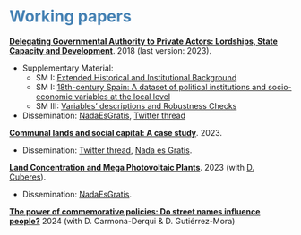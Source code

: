 #  <span style="color:steelblue"> Working papers </span>


[**Delegating Governmental Authority to Private Actors: Lordships, State Capacity and Development**](https://osf.io/preprints/socarxiv/k8mzr/). 2018 (last version: 2023).

* Supplementary Material:
   * SM I: [Extended Historical and Institutional Background](https://osf.io/7tazv)
   * SM I: [18th-century Spain: A dataset of political institutions and socio-economic variables at the local level](https://osf.io/p59nk)
   * SM III: [Variables’ descriptions and Robustness Checks](https://osf.io/qethw)
* Dissemination: [NadaEsGratis](https://nadaesgratis.es/admin/el-legado-del-antiguo-regimen-los-senorios), [Twitter thread](https://twitter.com/OtoPeralias/status/1669264108233846795)
   

[**Communal lands and social capital: A case study**](https://osf.io/eyx2d/). 2023.

* Dissemination: [Twitter thread](https://twitter.com/OtoPeralias/status/1676908324053237763), [Nada es Gratis](https://nadaesgratis.es/admin/tierras-comunales-y-capital-social-en-un-pueblo-andaluz-las-hazas-de-suerte-de-vejer).

[**Land Concentration and Mega Photovoltaic Plants**](https://osf.io/hakt5/). 2023 (with [D. Cuberes](https://sites.google.com/site/davcuberes/)).

* Dissemination: [NadaEsGratis](https://nadaesgratis.es/admin/concentracion-de-la-tierra-y-mega-plantas-solares).

[**The power of commemorative policies: Do street names influence people?**](https://osf.io/agr27/) 2024 (with D. Carmona-Derqui & D. Gutiérrez-Mora)
